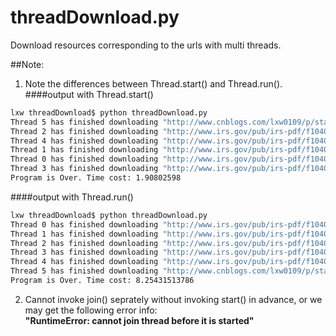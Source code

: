 # threadDownload.py
Download resources corresponding to the urls with multi threads.

##Note:
1. Note the differences between Thread.start() and Thread.run().<br>
####output with Thread.start()
```bash
lxw threadDownload$ python threadDownload.py 
Thread 5 has finished downloading "http://www.cnblogs.com/lxw0109/p/start_run.html"!
Thread 2 has finished downloading "http://www.irs.gov/pub/irs-pdf/f1040ez.pdf"!
Thread 4 has finished downloading "http://www.irs.gov/pub/irs-pdf/f1040sb.pdf"!
Thread 1 has finished downloading "http://www.irs.gov/pub/irs-pdf/f1040a.pdf"!
Thread 0 has finished downloading "http://www.irs.gov/pub/irs-pdf/f1040.pdf"!
Thread 3 has finished downloading "http://www.irs.gov/pub/irs-pdf/f1040es.pdf"!
Program is Over. Time cost: 1.90802598
```
####output with Thread.run()
```bash
lxw threadDownload$ python threadDownload.py 
Thread 0 has finished downloading "http://www.irs.gov/pub/irs-pdf/f1040.pdf"!
Thread 1 has finished downloading "http://www.irs.gov/pub/irs-pdf/f1040a.pdf"!
Thread 2 has finished downloading "http://www.irs.gov/pub/irs-pdf/f1040ez.pdf"!
Thread 3 has finished downloading "http://www.irs.gov/pub/irs-pdf/f1040es.pdf"!
Thread 4 has finished downloading "http://www.irs.gov/pub/irs-pdf/f1040sb.pdf"!
Thread 5 has finished downloading "http://www.cnblogs.com/lxw0109/p/start_run.html"!
Program is Over. Time cost: 8.25431513786
```
2. Cannot invoke join() seprately without invoking start() in advance, or we may get the following error info:<br>
**"RuntimeError: cannot join thread before it is started"**

